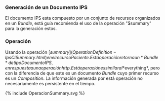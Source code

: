 ### Generación de un Documento IPS

El documento IPS esta compuesto por un conjunto de recursos organizados en un *Bundle*, está guía recomienda el uso de la operación "$summary" para la generación estos.

### Operación

Usando la operación [$summary](OperationDefinition-IpsClSummary.html) en el recurso Paciente. Está operación retorna un *Bundle* de tipo Documento IPS, en respuesta a una operación http. Está operación  es similar al *$everything*, pero con la diferencia de que este es un documento *Bundle* cuyo primer recurso es un *Composition*. La información generada por está operación no necesariamente es persistente en el tiempo. 

{% include OperacionSummary.svg %}